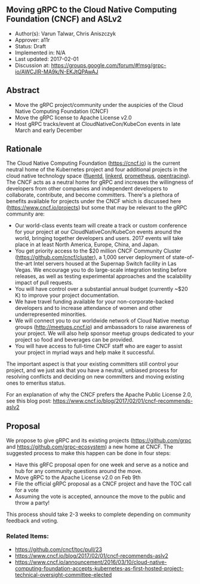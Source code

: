 Moving gRPC to the Cloud Native Computing Foundation (CNCF) and ASLv2
-------------------------------------------------------
* Author(s): Varun Talwar, Chris Aniszczyk
* Approver: a11r
* Status: Draft
* Implemented in: N/A
* Last updated: 2017-02-01
* Discussion at: https://groups.google.com/forum/#!msg/grpc-io/AWCJlR-MA9k/N-EKJtQPAwAJ

## Abstract

* Move the gRPC project/community under the auspicies of the Cloud Native Computing Foundation (CNCF)
* Move the gRPC license to Apache License v2.0
* Host gRPC tracks/event at CloudNativeCon/KubeCon events in late March and early December

## Rationale

The Cloud Native Computing Foundation (https://cncf.io) is the current neutral home of the Kubernetes project and four additional projects in the cloud native technology space ([fluentd](http://www.fluentd.org/), [linkerd](https://linkerd.io/), [prometheus](https://prometheus.io/), [opentracing](http://opentracing.io/)). The CNCF acts as a neutral home for gRPC and increases the willingness of developers from other companies and independent developers to collaborate, contribute, and become committers. There's a plethora of benefits available for projects under the CNCF which is discussed here (https://www.cncf.io/projects) but some that may be relevant to the gRPC community are:

* Our world-class events team will create a track or custom conference for your project at our CloudNativeCon/KubeCon events around the world, bringing together developers and users. 2017 events will take place in at least North America, Europe, China, and Japan.
* You get priority access to the $20 million CNCF Community Cluster (https://github.com/cncf/cluster), a 1,000 server deployment of state-of-the-art Intel servers housed at the Supernap Switch facility in Las Vegas. We encourage you to do large-scale integration testing before releases, as well as testing experimental approaches and the scalability impact of pull requests.
* You will have control over a substantial annual budget (currently ~$20 K) to improve your project documentation.
* We have travel funding available for your non-corporate-backed developers and to increase attendance of women and other underrepresented minorities.
* We will connect you to our worldwide network of Cloud Native meetup groups (http://meetups.cncf.io) and ambassadors to raise awareness of your project. We will also help sponsor meetup groups dedicated to your project so food and beverages can be provided.
* You will have access to full-time CNCF staff who are eager to assist your project in myriad ways and help make it successful.

The important aspect is that your existing committers still control your project, and we just ask that you have a neutral, unbiased process for resolving conflicts and deciding on new committers and moving existing ones to emeritus status.

For an explanation of why the CNCF prefers the Apache Public License 2.0, see this blog post:
https://www.cncf.io/blog/2017/02/01/cncf-recommends-aslv2

## Proposal

We propose to give gRPC and its existing projects (https://github.com/grpc and https://github.com/grpc-ecosystem) a new home at CNCF. The suggested process to make this happen can be done in four steps:

* Have this gRFC proposal open for one week and serve as a notice and hub for any community questions around the move.
* Move gRPC to the Apache License v2.0 on Feb 9th
* File the official gRPC proposal as a CNCF project and have the TOC call for a vote
* Assuming the vote is accepted, announce the move to the public and throw a party!

This process should take 2-3 weeks to complete depending on community feedback and voting.

### Related Items:

* https://github.com/cncf/toc/pull/23
* https://www.cncf.io/blog/2017/02/01/cncf-recommends-aslv2
* https://www.cncf.io/announcement/2016/03/10/cloud-native-computing-foundation-accepts-kubernetes-as-first-hosted-project-technical-oversight-committee-elected
